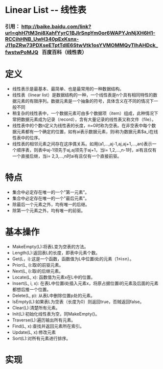# Linear List -- 线性表

### 引用： http://baike.baidu.com/link?url=qhH7tM3ni8XahfYyrC1BJIrSnpYm0or6WAPYJnNjXH6H1-RCCihHNB_UwH340pExKsnx-J11pZRw73PDXseETptTdlE6StwVtk1osYVMOMMQyTlhAHDck_fwstwPoMJQ   百度百科（线性表）
# 定义
<ul>
<li>线性表示是最基本、最简单、也是最常用的一种数据结构。</li>
<li>线性表（linear list）是数据结构的一种，一个线性表是n个具有相同特性的数据元素的有限序列。数据元素是一个抽象的符号，具体含义在不同的情况下一般不同</li>
<li>稍复杂的线性表中，一个数据元素可由多个数据项（item）组成，此种情况下常把数据元素成为记录（record），含有大量记录的线性表又称文件（file）。</li>
<li>线性表中的个数n定义为线性表的长度，n=0时称为空表。在非空表中每个数据元素都有一个确定的位置，如有ai表示数据元素，则i称为数据元素$a_i在线性表中的位序。</li>
<li>线性表的相邻元素之间存在这序偶关系。如用(a1,...,aj-1,aj,aj+1,...,an)表示一个顺序表，则表中aj-1领先于aj,aj领先于aj+1，当i= 1,2,...,n-1时，ai有且仅有一个直接后继，当i= 2,3,...,n时ai有且仅有一个直接前驱。</li>
</ul>  

# 特点
<p>
    <ul>
    <li>集合中必定存在唯一的一个"第一元素"。</li>
    <li>集合中必定存在唯一的一个"最后元素"。</li>
    <li>除最后一个元素之外，均有唯一的后继。</li>
    <li>除第一个元素之外，均有唯一的前驱。</li>
</ul></p>  

# 基本操作
<p>
    <ul>
    <li>MakeEmpty(L):将表L变为空表的方法。</li>
    <li>Length(L):返回表L的长度，即表中元素个数。</li>
    <li>Get(L，i):这是一个函数，函数值为L中位置i处的元素（1≤i≤n）。</li>
    <li>Prior(L, i):取i的前驱元素。</li>
    <li>Next(L, i):取i的后继元素。</li>
    <li>Locate(L, x): 函数值为元素x在L中的位置。</li>
    <li>Insert(L, i, x): 在表L中位置i处插入元素x，将原占据位置i的元素及后面的元素都想后推一个位置。</li>
    <li>Delete(L, p): 从表L中删除位置p处的元素。</li>
    <li>IsEmpty(L):如果表L为空表（长度为0）则返回true，否贼返回false。</li>
    <li>Clear(L):清楚所有元素。</li>
    <li>Init(L):初始化线性表为空，同MakeEmpty()。</li>
    <li>Traverse(L):遍历输出所有元素。</li>
    <li>Find(L, x):查找并返回元素所在索引。</li>
    <li>Update(L, x):修改元素</li>
    <li>Sort(L):对所有元素进行排序。</li>

</ul>
</p>

# 实现

